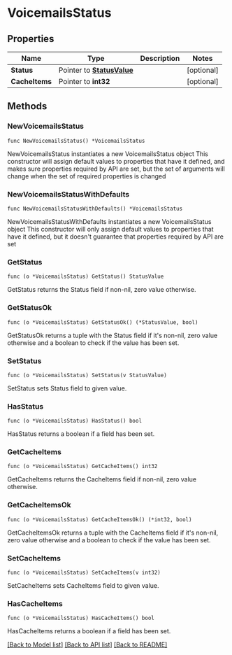 # VoicemailsStatus

## Properties

Name | Type | Description | Notes
------------ | ------------- | ------------- | -------------
**Status** | Pointer to [**StatusValue**](StatusValue.md) |  | [optional]
**CacheItems** | Pointer to **int32** |  | [optional]

## Methods

### NewVoicemailsStatus

`func NewVoicemailsStatus() *VoicemailsStatus`

NewVoicemailsStatus instantiates a new VoicemailsStatus object
This constructor will assign default values to properties that have it defined,
and makes sure properties required by API are set, but the set of arguments
will change when the set of required properties is changed

### NewVoicemailsStatusWithDefaults

`func NewVoicemailsStatusWithDefaults() *VoicemailsStatus`

NewVoicemailsStatusWithDefaults instantiates a new VoicemailsStatus object
This constructor will only assign default values to properties that have it defined,
but it doesn't guarantee that properties required by API are set

### GetStatus

`func (o *VoicemailsStatus) GetStatus() StatusValue`

GetStatus returns the Status field if non-nil, zero value otherwise.

### GetStatusOk

`func (o *VoicemailsStatus) GetStatusOk() (*StatusValue, bool)`

GetStatusOk returns a tuple with the Status field if it's non-nil, zero value otherwise
and a boolean to check if the value has been set.

### SetStatus

`func (o *VoicemailsStatus) SetStatus(v StatusValue)`

SetStatus sets Status field to given value.

### HasStatus

`func (o *VoicemailsStatus) HasStatus() bool`

HasStatus returns a boolean if a field has been set.

### GetCacheItems

`func (o *VoicemailsStatus) GetCacheItems() int32`

GetCacheItems returns the CacheItems field if non-nil, zero value otherwise.

### GetCacheItemsOk

`func (o *VoicemailsStatus) GetCacheItemsOk() (*int32, bool)`

GetCacheItemsOk returns a tuple with the CacheItems field if it's non-nil, zero value otherwise
and a boolean to check if the value has been set.

### SetCacheItems

`func (o *VoicemailsStatus) SetCacheItems(v int32)`

SetCacheItems sets CacheItems field to given value.

### HasCacheItems

`func (o *VoicemailsStatus) HasCacheItems() bool`

HasCacheItems returns a boolean if a field has been set.

[[Back to Model list]](../README.md#documentation-for-models) [[Back to API list]](../README.md#documentation-for-api-endpoints) [[Back to README]](../README.md)
